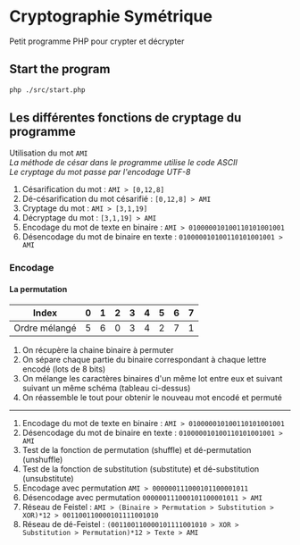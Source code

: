 # Cryptographie Symétrique

Petit programme PHP pour crypter et décrypter

## Start the program

```sh
php ./src/start.php
```

## Les différentes fonctions de cryptage du programme

Utilisation du mot `AMI`  
_La méthode de césar dans le programme utilise le code ASCII_  
_Le cryptage du mot passe par l'encodage UTF-8_

1. Césarification du mot : `AMI > [0,12,8]`
2. Dé-césarification du mot césarifié : `[0,12,8] > AMI`
3. Cryptage du mot : `AMI > [3,1,19]`
4. Décryptage du mot : `[3,1,19] > AMI`
5. Encodage du mot de texte en binaire : `AMI > 010000010100110101001001`
6. Désencodage du mot de binaire en texte : `010000010100110101001001 > AMI`

### Encodage

#### La permutation

Index | 0 | 1 | 2 | 3 | 4 | 5 | 6 | 7
--- | --- | --- | --- | --- | --- | --- | --- | ---
Ordre mélangé | 5 | 6 | 0 | 3 | 4 | 2 | 7 | 1

1. On récupère la chaine binaire à permuter
2. On sépare chaque partie du binaire correspondant à chaque lettre encodé (lots de 8 bits)
3. On mélange les caractères binaires d'un même lot entre eux et suivant suivant un même schéma (tableau ci-dessus)
4. On réassemble le tout pour obtenir le nouveau mot encodé et permuté

---

1. Encodage du mot de texte en binaire : `AMI > 010000010100110101001001`
2. Désencodage du mot de binaire en texte : `010000010100110101001001 > AMI`
3. Test de la fonction de permutation (shuffle) et dé-permutation (unshuffle)
4. Test de la fonction de substitution (substitute) et dé-substitution (unsubstitute)
5. Encodage avec permutation `AMI > 000000111000101100001011`
6. Désencodage avec permutation `000000111000101100001011 > AMI`
7. Réseau de Feistel : `AMI > (Binaire > Permutation > Substitution > XOR)*12 > 001100110000101111001010`
8. Réseau de dé-Feistel : `(001100110000101111001010 > XOR > Substitution > Permutation)*12 > Texte > AMI`